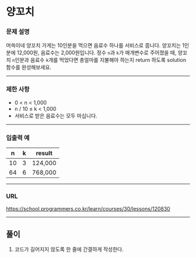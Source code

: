 # 양꼬치

### 문제 설명

머쓱이네 양꼬치 가게는 10인분을 먹으면 음료수 하나를 서비스로 줍니다. 양꼬치는 1인분에 12,000원, 음료수는 2,000원입니다. 정수 `n`과 `k`가 매개변수로 주어졌을 때, 양꼬치 `n`인분과 음료수 `k`개를 먹었다면 총얼마를 지불해야 하는지 return 하도록 solution 함수를 완성해보세요.

-----------
### 제한 사항

- 0 < n < 1,000
- n / 10 ≤ k < 1,000
- 서비스로 받은 음료수는 모두 마십니다.

-----------
### 입출력 예

| n   | k   | result  |
|-----|-----|---------|
| 10  | 3   | 124,000 |
| 64  | 6   | 768,000 |

-----------
### URL

https://school.programmers.co.kr/learn/courses/30/lessons/120830

-----------
## 풀이
1. 코드가 길어지지 않도록 한 줄에 간결하게 작성한다.